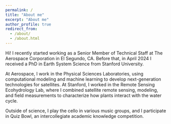 ```yaml
---
permalink: /
title: "About me"
excerpt: "About me"
author_profile: true
redirect_from: 
  - /about/
  - /about.html
---
```


Hi! I recently started working as a Senior Member of Technical Staff at The Aerospace Corporation in El Segundo, CA. Before that, in April 2024 I received a PhD in Earth System Science from Stanford University.

At Aerospace, I work in the Physical Sciences Laboratories, using computational modeling and machine learning to develop next-generation technologies for satellites. At Stanford, I worked in the Remote Sensing Ecohydrology Lab, where I combined satellite remote sensing, modeling, and field measurements to characterize how plants interact with the water cycle.


Outside of science, I play the cello in various music groups, and I participate in Quiz Bowl, an intercollegiate academic knowledge competition.
